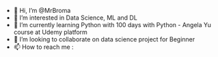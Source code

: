 - 👋 Hi, I’m @MrBroma
- 👀 I’m interested in Data Science, ML and DL
- 🌱 I’m currently learning Python with 100 days with Python - Angela Yu course at Udemy platform
- 💞️ I’m looking to collaborate on data science project for Beginner
- 📫 How to reach me : 

<!---
MrBroma/MrBroma is a ✨ special ✨ repository because its `README.md` (this file) appears on your GitHub profile.
You can click the Preview link to take a look at your changes.
--->
